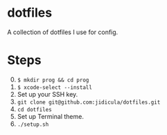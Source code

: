 # dotfiles

A collection of dotfiles I use for config.

# Steps

0. `$ mkdir prog && cd prog`
1. `$ xcode-select --install`
2. Set up your SSH key.
3. `git clone git@github.com:jidicula/dotfiles.git`
4. `cd dotfiles`
5. Set up Terminal theme.
6. `./setup.sh`

